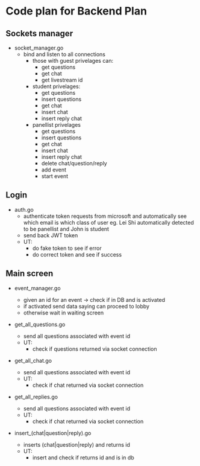 # Code plan for Backend Plan

## Sockets manager

- socket_manager.go
  - bind and listen to all connections
    - those with guest privelages can:
      - get questions
      - get chat
      - get livestream id
    - student privelages:
      - get questions
      - insert questions
      - get chat
      - insert chat
      - insert reply chat
    - panellist privelages
      - get questions
      - insert questions
      - get chat
      - insert chat
      - insert reply chat
      - delete chat/question/reply
      - add event
      - start event

## Login

- auth.go
  - authenticate token requests from microsoft and automatically see which email is which class of user eg. Lei Shi automatically detected to be panellist and John is student
  - send back JWT token
  - UT:
    - do fake token to see if error
    - do correct token and see if success

## Main screen

- event_manager.go

  - given an id for an event -> check if in DB and is activated
  - if activated send data saying can proceed to lobby
  - otherwise wait in waiting screen

- get_all_questions.go
  - send all questions associated with event id
  - UT:
    - check if questions returned via socket connection
- get_all_chat.go
  - send all questions associated with event id
  - UT:
    - check if chat returned via socket connection
- get_all_replies.go

  - send all questions associated with event id
  - UT:
    - check if chat returned via socket connection

- insert\_(chat|question|reply).go
  - inserts (chat|question|reply) and returns id
  - UT:
    - insert and check if returns id and is in db
